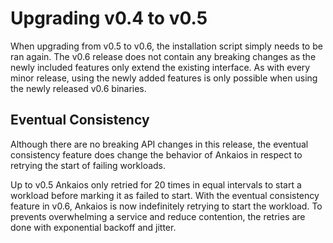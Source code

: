 # Upgrading v0.4 to v0.5

When upgrading from v0.5 to v0.6, the installation script simply needs to be ran again. The v0.6 release does not contain any breaking changes as the newly included features only extend the existing interface. As with every minor release, using the newly added features is only possible when using the newly released v0.6 binaries.

## Eventual Consistency

Although there are no breaking API changes in this release, the eventual consistency feature does change the behavior of Ankaios in respect to retrying the start of failing workloads.

Up to v0.5 Ankaios only retried for 20 times in equal intervals to start a workload before marking it as failed to start. With the eventual consistency feature in v0.6, Ankaios is now indefinitely retrying to start the workload.
To prevents overwhelming a service and reduce contention, the retries are done with exponential backoff and jitter.
